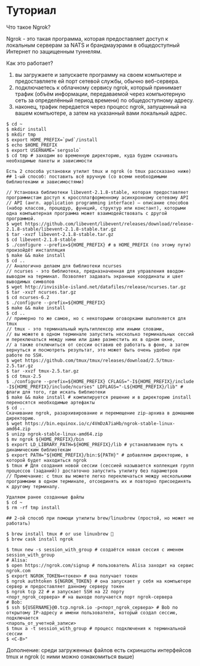 # Туториал 

Что такое Ngrok?

Ngrok - это такая программа, которая предоставляет доступ к локальным серверам за NATS и брандмауэрами в общедоступный Интернет по защищенным туннелям.

Как это работает?

1. вы загружаете и запускаете программу на своем компьютере и предоставляете ей порт сетевой службы, обычно веб-сервера.
2. подключаетесь к облачному сервису ngrok, который принимает трафик (объём информации, передаваемой через компьютерную сеть за определённый период времени) по общедоступному адресу.
3. наконец, трафик передается через процесс ngrok, запущенный на вашем компьютере, а затем на указанный вами локальный адрес.

```
$ cd ~
$ mkdir install
$ mkdir tmp
$ export HOME_PREFIX=`pwd`/install
$ echo $HOME_PREFIX
$ export USERNAME=`sergsolo`
$ cd tmp # заходим во временную директорию, куда будем скачивать необходимые пакеты и зависимости

Есть 2 способа установки утилит tmux и ngrok (о tmux рассказано ниже)
## 1-ый способ: поставить всё вручную (со всеми необходимыми библиотеками и зависимостями) 

// Установка библиотеки libevent-2.1.8-stable, которая предоставляет программистам доступ к кроссплатформенному асинхронному сетевому API 
// API (англ. application programming interface) — описание способов (набор классов, процедур, функций, структур или констант), которыми одна компьютерная программа может взаимодействовать с другой программой. 
$ wget https://github.com/libevent/libevent/releases/download/release-2.1.8-stable/libevent-2.1.8-stable.tar.gz
$ tar -xvzf libevent-2.1.8-stable.tar.gz
$ cd libevent-2.1.8-stable
$ ./configure --prefix=${HOME_PREFIX} # в HOME_PREFIX (по этому пути) произойдёт инсталляция
$ make && make install
$ cd ..
// Аналогично делаем для библиотеки ncurses 
// ncurses - это библиотека, предназначенная для управления вводом-выводом на терминал. Позволяет задавать экранные координаты и цвет выводимых символов 
$ wget http://invisible-island.net/datafiles/release/ncurses.tar.gz
$ tar -xvzf ncurses.tar.gz
$ cd ncurses-6.2
$ ./configure --prefix=${HOME_PREFIX}
$ make && make install
$ cd ..
// примерно то же самое, но с некоторыми оговорками выполняется для tmux
// tmux - это терминальный мультиплексор или иными словами, 
// вы можете в одном терминале запустить несколько терминальных сессий и переключаться между ними или даже разместить их в одном окне, 
// а также отключиться от сессии оставив её работать в фоне, а затем вернуться и посмотреть результат, это может быть очень удобно при работе по SSH. 
$ wget https://github.com/tmux/tmux/releases/download/2.5/tmux-2.5.tar.gz
$ tar -xvzf tmux-2.5.tar.gz
$ cd tmux-2.5
$ ./configure --prefix=${HOME_PREFIX} CFLAGS="-I${HOME_PREFIX}/include -I${HOME_PREFIX}/include/ncurses" LDFLAGS="-L${HOME_PREFIX}/lib" # флаги для того, где искать библиотеки
$ make && make install # компилируется решение и в директорию install переносятся необходимые артефакты
$ cd ..
Скачивание ngrok, разархивирование и перемещение zip-архива в домашнюю директорию.
$ wget https://bin.equinox.io/c/4VmDzA7iaHb/ngrok-stable-linux-amd64.zip
$ unizp ngrok-stable-linux-amd64.zip
$ mv ngrok ${HOME_PREFIX}/bin
$ export LD_LIBRARY_PATH=${HOME_PREFIX}/lib # устанавливаем путь к динамическим библиотекам
$ export PATH="${HOME_PREFIX}/bin:${PATH}" # добавляем директорию, в которой будет находиться ngrok
$ tmux # Для создания новой сессии (сессией называется коллекция групп процессов (заданий)) достаточно запустить утилиту без параметров
// Примечание: c tmux вы можете легко переключаться между несколькими программами в одном терминале, отсоединять их и повторно присоединять к другому терминалу.

Удаляем ранее созданные файлы
$ cd ~
$ rm -rf tmp install

## 2-ой способ при помощи утилиты brew/linuxbrew (простой, но может не работать)

$ brew install tmux # or use linuxbrew 🎉 
$ brew cask install ngrok 

$ tmux new -s session_with_group # создаётся новая сессия с именем session_with_group 
# Alisa:
$ open https://ngrok.com/signup # пользователь Alisa заходит на сервис ngrok.com
$ export NGROK_TOKEN=<токен> # она получает токен
$ ngrok authtoken ${NGROK_TOKEN} # она запускает у себя на компьютере сервер и предоставляет данному серверу токен
$ ngrok tcp 22 # и запускает SSH на 22 порту
<порт_ngrok_сервера> # на выходе получается порт ngrok-сервера
# Bob:
$ ssh ${USERNAME}@0.tcp.ngrok.io -p<порт_ngrok_сервера> # Bob по открытому IP-адресу и имени пользователя, который создал сессию, подключается
<пароль_от_учетной_записи>
$ tmux a -t session_with_group # процесс подключения к терминальной сессии
$ <C-B>"
```
Дополнение: среди загруженных файлов есть скриншоты интерфейсов tmux и ngrok (с ними можно ознакомиться выше)
